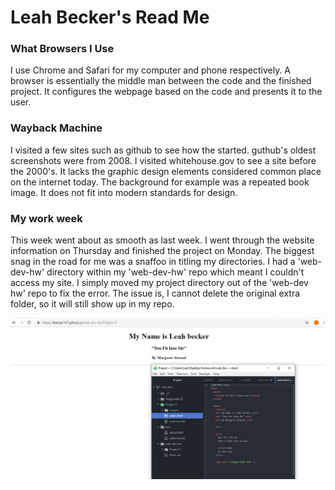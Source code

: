 

# Leah Becker's Read Me

### What Browsers I Use

I use Chrome and Safari for my computer and phone respectively. A browser is
essentially the middle man between the code and the finished project. It configures the
webpage based on the code and presents it to the user.


### Wayback Machine

I visited a few sites such as github to see how the started. guthub's oldest screenshots
were from 2008. I visited whitehouse.gov to see a site before the 2000's. It lacks the graphic design elements considered common place on the internet today. The background for example was a repeated book image. It does not fit into modern standards for design.

### My work week

This week went about as smooth as last week. I went through the website information on Thursday and finished the project on Monday. The biggest snag in the road for me was a snaffoo in titling my directories. I had a 'web-dev-hw' directory within my 'web-dev-hw' repo which meant I couldn't access my site. I simply moved my project directory out of the 'web-dev hw' repo to fix the error. The issue is, I cannot delete the original extra folder, so it will still show up in my repo.



![here's my workspace](images/workspace-2.JPG)

